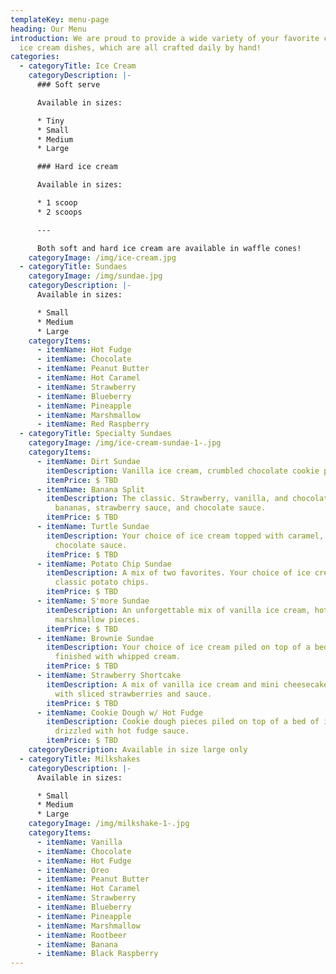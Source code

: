```yaml
---
templateKey: menu-page
heading: Our Menu
introduction: We are proud to provide a wide variety of your favorite classic
  ice cream dishes, which are all crafted daily by hand!
categories:
  - categoryTitle: Ice Cream
    categoryDescription: |-
      ### Soft serve

      Available in sizes:

      * Tiny
      * Small
      * Medium
      * Large

      ### Hard ice cream

      Available in sizes:

      * 1 scoop
      * 2 scoops

      ---

      Both soft and hard ice cream are available in waffle cones!
    categoryImage: /img/ice-cream.jpg
  - categoryTitle: Sundaes
    categoryImage: /img/sundae.jpg
    categoryDescription: |-
      Available in sizes:

      * Small
      * Medium
      * Large
    categoryItems:
      - itemName: Hot Fudge
      - itemName: Chocolate
      - itemName: Peanut Butter
      - itemName: Hot Caramel
      - itemName: Strawberry
      - itemName: Blueberry
      - itemName: Pineapple
      - itemName: Marshmallow
      - itemName: Red Raspberry
  - categoryTitle: Specialty Sundaes
    categoryImage: /img/ice-cream-sundae-1-.jpg
    categoryItems:
      - itemName: Dirt Sundae
        itemDescription: Vanilla ice cream, crumbled chocolate cookie pieces, and gummy worms
        itemPrice: $ TBD
      - itemName: Banana Split
        itemDescription: The classic. Strawberry, vanilla, and chocolate ice cream with
          bananas, strawberry sauce, and chocolate sauce.
        itemPrice: $ TBD
      - itemName: Turtle Sundae
        itemDescription: Your choice of ice cream topped with caramel, pecans, and
          chocolate sauce.
        itemPrice: $ TBD
      - itemName: Potato Chip Sundae
        itemDescription: A mix of two favorites. Your choice of ice cream with crushed
          classic potato chips.
        itemPrice: $ TBD
      - itemName: S'more Sundae
        itemDescription: An unforgettable mix of vanilla ice cream, hot fudge, and mini
          marshmallow pieces.
        itemPrice: $ TBD
      - itemName: Brownie Sundae
        itemDescription: Your choice of ice cream piled on top of a bed of brownies and
          finished with whipped cream.
        itemPrice: $ TBD
      - itemName: Strawberry Shortcake
        itemDescription: A mix of vanilla ice cream and mini cheesecake pieces topped
          with sliced strawberries and sauce.
        itemPrice: $ TBD
      - itemName: Cookie Dough w/ Hot Fudge
        itemDescription: Cookie dough pieces piled on top of a bed of ice cream and
          drizzled with hot fudge sauce.
        itemPrice: $ TBD
    categoryDescription: Available in size large only
  - categoryTitle: Milkshakes
    categoryDescription: |-
      Available in sizes:

      * Small
      * Medium
      * Large
    categoryImage: /img/milkshake-1-.jpg
    categoryItems:
      - itemName: Vanilla
      - itemName: Chocolate
      - itemName: Hot Fudge
      - itemName: Oreo
      - itemName: Peanut Butter
      - itemName: Hot Caramel
      - itemName: Strawberry
      - itemName: Blueberry
      - itemName: Pineapple
      - itemName: Marshmallow
      - itemName: Rootbeer
      - itemName: Banana
      - itemName: Black Raspberry
---
```

